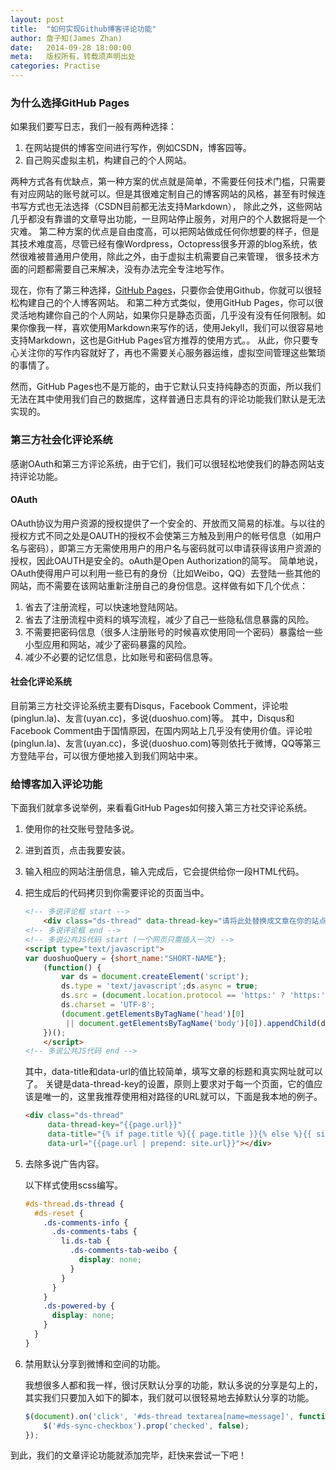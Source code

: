 ```yaml
---
layout: post
title:  "如何实现Github博客评论功能"
author: 詹子知(James Zhan)
date:   2014-09-28 18:00:00
meta:   版权所有，转载须声明出处
categories: Practise
---
```


### 为什么选择GitHub Pages

如果我们要写日志，我们一般有两种选择：

1. 在网站提供的博客空间进行写作，例如CSDN，博客园等。
2. 自己购买虚拟主机，构建自己的个人网站。

两种方式各有优缺点，第一种方案的优点就是简单，不需要任何技术门槛，只需要有对应网站的账号就可以。但是其很难定制自己的博客网站的风格，甚至有时候连书写方式也无法选择（CSDN目前都无法支持Markdown），
除此之外，这些网站几乎都没有靠谱的文章导出功能，一旦网站停止服务，对用户的个人数据将是一个灾难。
第二种方案的优点是自由度高，可以把网站做成任何你想要的样子，但是其技术难度高，尽管已经有像Wordpress，Octopress很多开源的blog系统，依然很难被普通用户使用，除此之外，由于虚拟主机需要自己来管理，
很多技术方面的问题都需要自己来解决，没有办法完全专注地写作。

现在，你有了第三种选择，[GitHub Pages](https://pages.github.com/)，只要你会使用Github，你就可以很轻松构建自己的个人博客网站。
和第二种方式类似，使用GitHub Pages，你可以很灵活地构建你自己的个人网站，如果你只是静态页面，几乎没有没有任何限制。如果你像我一样，喜欢使用Markdown来写作的话，使用Jekyll，我们可以很容易地支持Markdown，这也是GitHub Pages官方推荐的使用方式。。
从此，你只要专心关注你的写作内容就好了，再也不需要关心服务器运维，虚拟空间管理这些繁琐的事情了。

然而，GitHub Pages也不是万能的，由于它默认只支持纯静态的页面，所以我们无法在其中使用我们自己的数据库，这样普通日志具有的评论功能我们默认是无法实现的。


### 第三方社会化评论系统

感谢OAuth和第三方评论系统，由于它们，我们可以很轻松地使我们的静态网站支持评论功能。

#### OAuth

OAuth协议为用户资源的授权提供了一个安全的、开放而又简易的标准。与以往的授权方式不同之处是OAUTH的授权不会使第三方触及到用户的帐号信息（如用户名与密码），即第三方无需使用用户的用户名与密码就可以申请获得该用户资源的授权，因此OAUTH是安全的。oAuth是Open Authorization的简写。
简单地说，OAuth使得用户可以利用一些已有的身份（比如Weibo，QQ）去登陆一些其他的网站，而不需要在该网站重新注册自己的身份信息。这样做有如下几个优点：
1. 省去了注册流程，可以快速地登陆网站。
2. 省去了注册流程中资料的填写流程，减少了自己一些隐私信息暴露的风险。
3. 不需要把密码信息（很多人注册账号的时候喜欢使用同一个密码）暴露给一些小型应用和网站，减少了密码暴露的风险。
4. 减少不必要的记忆信息，比如账号和密码信息等。


#### 社会化评论系统

目前第三方社交评论系统主要有Disqus，Facebook Comment，评论啦(pinglun.la)、友言(uyan.cc)，多说(duoshuo.com)等。
其中，Disqus和Facebook Comment由于国情原因，在国内网站上几乎没有使用价值。评论啦(pinglun.la)、友言(uyan.cc)，多说(duoshuo.com)等则依托于微博，QQ等第三方登陆平台，可以很方便地接入到我们网站中来。





### 给博客加入评论功能

下面我们就拿多说举例，来看看GitHub Pages如何接入第三方社交评论系统。

1. 使用你的社交账号登陆多说。
2. 进到首页，点击我要安装。
3. 输入相应的网站注册信息，输入完成后，它会提供给你一段HTML代码。
4. 把生成后的代码拷贝到你需要评论的页面当中。

    ~~~html
    <!-- 多说评论框 start -->
        <div class="ds-thread" data-thread-key="请将此处替换成文章在你的站点中的ID" data-title="请替换成文章的标题" data-url="请替换成文章的网址"></div>
    <!-- 多说评论框 end -->
    <!-- 多说公共JS代码 start (一个网页只需插入一次) -->
    <script type="text/javascript">
    var duoshuoQuery = {short_name:"SHORT-NAME"};
        (function() {
            var ds = document.createElement('script');
            ds.type = 'text/javascript';ds.async = true;
            ds.src = (document.location.protocol == 'https:' ? 'https:' : 'http:') + '//static.duoshuo.com/embed.js';
            ds.charset = 'UTF-8';
            (document.getElementsByTagName('head')[0] 
             || document.getElementsByTagName('body')[0]).appendChild(ds);
        })();
        </script>
    <!-- 多说公共JS代码 end -->
    ~~~
    其中，data-title和data-url的值比较简单，填写文章的标题和真实网址就可以了。
    关键是data-thread-key的设置，原则上要求对于每一个页面，它的值应该是唯一的，这里我推荐使用相对路径的URL就可以，下面是我本地的例子。
    
    ~~~html
    <div class="ds-thread"
         data-thread-key="{{page.url}}"
         data-title="{% if page.title %}{{ page.title }}{% else %}{{ site.title }}{% endif %}"
         data-url="{{page.url | prepend: site.url}}"></div>
    ~~~

5. 去除多说广告内容。
    
    以下样式使用scss编写。
    
    ~~~scss
    #ds-thread.ds-thread {
      #ds-reset {
        .ds-comments-info {
          .ds-comments-tabs {
            li.ds-tab {
              .ds-comments-tab-weibo {
                display: none;
              }
            }
          }
        }
        .ds-powered-by {
          display: none;
        }
      }
    }
    ~~~

6. 禁用默认分享到微博和空间的功能。

    我想很多人都和我一样，很讨厌默认分享的功能，默认多说的分享是勾上的，其实我们只要加入如下的脚本，我们就可以很轻易地去掉默认分享的功能。
    
    ~~~javascript
    $(document).on('click', '#ds-thread textarea[name=message]', function(){
        $('#ds-sync-checkbox').prop('checked', false);
    });
    ~~~

到此，我们的文章评论功能就添加完毕，赶快来尝试一下吧！

